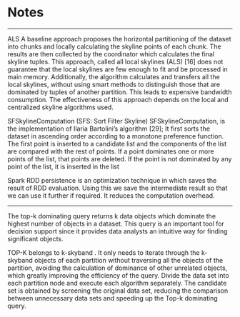 # Notes
---

ALS
A baseline approach proposes the horizontal partitioning of the dataset into chunks
and locally calculating the skyline points of each chunk. The results are then collected by
the coordinator which calculates the final skyline tuples. This approach, called all local
skylines (ALS) [16] does not guarantee that the local skylines are few enough to fit and
be processed in main memory. Additionally, the algorithm calculates and transfers all the
local skylines, without using smart methods to distinguish those that are dominated by
tuples of another partition. This leads to expensive bandwidth consumption. The effectiveness of this approach depends on the local and centralized skyline algorithms used.

SFSkylineComputation (SFS: Sort Filter Skyline)
SFSkylineComputation, is the implementation of Ilaria Bartolini’s algorithm [29];
It first sorts the dataset in ascending order according to a monotone preference function.
The first point is inserted to a candidate list
and the components of the list are compared with the rest of points. If a point dominates
one or more points of the list, that points are deleted. If the point is not dominated by any
point of the list, it is inserted in the list

Spark RDD persistence is an optimization technique in which saves the result of RDD evaluation. Using this we save the intermediate result so that we can use it further if required. It reduces the computation overhead.

---

The top-k dominating query returns k data objects which dominate the highest number of objects in a
dataset. This query is an important tool for decision support
since it provides data analysts an intuitive way for finding
significant objects.


TOP-K belongs to k-skyband . It only needs to iterate through the k-skyband objects of each partition without
traversing all the objects of the partition, avoiding the calculation of dominance of other unrelated objects, which
greatly improving the efficiency of the query. Divide the data set into each partition node and execute each algorithm
separately. The candidate set is obtained by screening the original data set, reducing the comparison between
unnecessary data sets and speeding up the Top-k dominating query.

